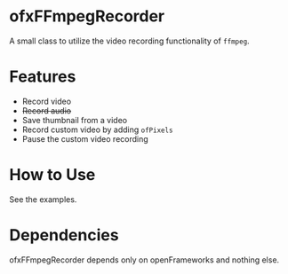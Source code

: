 # ofxFFmpegRecorder

A small class to utilize the video recording functionality of `ffmpeg`.

# Features

- Record video
- ~~Record audio~~
- Save thumbnail from a video
- Record custom video by adding `ofPixels`
- Pause the custom video recording

# How to Use

See the examples.

# Dependencies

ofxFFmpegRecorder depends only on openFrameworks and nothing else.
